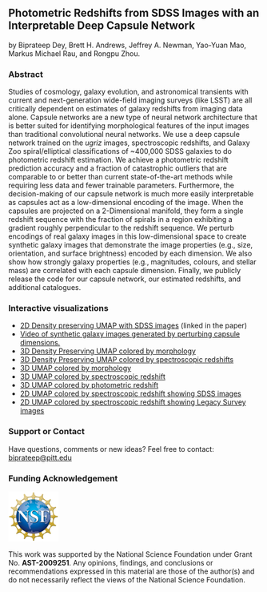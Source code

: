 ## Photometric Redshifts from SDSS Images with an Interpretable Deep Capsule Network
by Biprateep Dey, Brett H. Andrews, Jeffrey A. Newman, Yao-Yuan Mao, Markus Michael Rau, and Rongpu Zhou.   
### Abstract   
Studies of cosmology, galaxy evolution, and astronomical transients with current and next-generation wide-field imaging surveys (like LSST) are all critically dependent on estimates of galaxy redshifts from imaging data alone. Capsule networks are a new type of neural network architecture that is better suited for identifying morphological features of the input images than traditional convolutional neural networks. We use a deep capsule network trained on the *ugriz* images, spectroscopic redshifts, and Galaxy Zoo spiral/elliptical classifications of ~400,000 SDSS galaxies to do photometric redshift estimation.  We achieve a photometric redshift prediction accuracy and a fraction of catastrophic outliers that are comparable to or better than current state-of-the-art methods while requiring less data and fewer trainable parameters. Furthermore, the decision-making of our capsule network is much more easily interpretable as capsules act as a low-dimensional encoding of the image. When the capsules are projected on a 2-Dimensional manifold, they form a single redshift sequence with the fraction of spirals in a region exhibiting a gradient roughly perpendicular to the redshift sequence. We perturb encodings of real galaxy images in this low-dimensional space to create synthetic galaxy images that demonstrate the image properties (e.g., size, orientation, and surface brightness) encoded by each dimension. We also show how strongly galaxy properties (e.g., magnitudes, colours, and stellar mass) are correlated with each capsule dimension. Finally, we publicly release the code for our capsule network, our estimated redshifts, and additional catalogues.


### Interactive visualizations
- [2D Density preserving UMAP with SDSS images](https://biprateep.de/encapZulate-1/viz/explore_UMAP_DenseMAP.html) (linked in the paper)
- [Video of synthetic galaxy images generated by perturbing capsule dimensions.](https://biprateep.de/encapZulate-1/viz/tinker_vid.mp4)
- [3D Density Preserving UMAP colored by morphology](https://biprateep.de/encapZulate-1/viz/UMAP_3D_morpho_dens.html)
- [3D Density Preserving UMAP colored by spectroscopic redshifts](https://biprateep.de/encapZulate-1/viz/UMAP_3D_spec_z_dens.html)
- [3D UMAP colored by morphology](https://biprateep.de/encapZulate-1/viz/UMAP_3D_morpho.html)
- [3D UMAP colored by spectroscopic redshift](https://biprateep.de/encapZulate-1/viz/UMAP_3D_spec_z.html)
- [3D UMAP colored by photometric redshift](https://biprateep.de/encapZulate-1/viz/UMAP_3D_photo_z.html)
- [2D UMAP colored by spectroscopic redshift showing SDSS images](https://biprateep.de/encapZulate-1/viz/explore_UMAP.html)
- [2D UMAP colored by spectroscopic redshift showing Legacy Survey images](https://biprateep.de/encapZulate-1/viz/explore_UMAP_LS.html)

### Support or Contact

Have questions, comments or new ideas? Feel free to contact: <biprateep@pitt.edu>

### Funding Acknowledgement
<img src="./viz/NSF_4-Color_bitmap_Logo.png" alt="NSF Logo" class="center" width=100px height=100px>

This work was supported by the National Science Foundation under Grant No. **AST-2009251**. Any opinions, findings, and conclusions or recommendations expressed in this material are those of the author(s) and do not necessarily reflect the views of the National Science Foundation.

